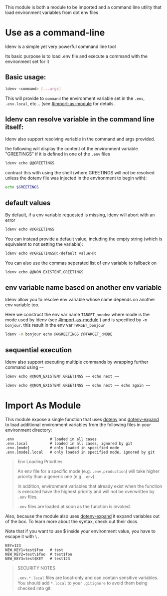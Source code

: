 This module is both a module to be imported and a command line utility that load environment variables from dot env files

# Use as a command-line

ldenv is a simple yet very powerful command line tool

Its basic purpose is to load .env file and execute a command with the environment set for it

## Basic usage:

```bash
ldenv <command> [...args]
```

This will provide to `command` the environment variable set in the `.env`, `.env.local`, etc... (see [#import-as-module](#import-as-module) for details.

## ldenv can resolve variable in the command line itself:

ldenv also support resolving variable in the command and args provided.

the following will display the content of the environment variable "GREETINGS" if it is defined in one of the `.env` files

```bash
ldenv echo @@GREETINGS
```

contract this with using the shell (where GREETINGS will not be resolved unless the dotenv file was injected in the environment to begin with):

```bash
echo $GREETINGS
```

## default values

By default, if a env variable requested is missing, ldenv will abort with an error

```bash
ldenv echo @@GREETINGS
```

You can instead provide a default value, including the empty string (which is equivalent to not setting the variable):

```bash
ldenv echo @@GREETINGS@:<default value>@:
```

You can also use the commas seperated list of env variable to fallback on

```bash
ldenv echo @@NON_EXISTENT,GREETINGS
```

## env variable name based on another env variable

ldenv allow you to resolve env variable whose name depends on another env variable too.

Here we construct the env var name `TARGET_<mode>` where mode is the mode used by ldenv (see [#import-as-module](#import-as-module) ) and is specified by `-m bonjour`. this result in the env var `TARGET_bonjour`

```bash
ldenv -m bonjour echo @@GREETINGS @@TARGET_:MODE
```

## sequential execution

ldenv also support executing multiple commands by wrapping further command using `~~`

```bash
ldenv echo @@NON_EXISTENT,GREETINGS ~~ echo next ~~
```

```bash
ldenv echo @@NON_EXISTENT,GREETINGS ~~ echo next ~~ echo again ~~
```

# Import As Module

This module expose a single function that uses [dotenv](https://github.com/motdotla/dotenv) and [dotenv-expand](https://github.com/motdotla/dotenv-expand) to load additional environment variables from the following files in your environment directory:

```
.env                # loaded in all cases
.env.local          # loaded in all cases, ignored by git
.env.[mode]         # only loaded in specified mode
.env.[mode].local   # only loaded in specified mode, ignored by git
```

> Env Loading Priorities
>
> An env file for a specific mode (e.g. `.env.production`) will take higher priority than a generic one (e.g. `.env`).
>
> In addition, environment variables that already exist when the function is executed have the highest priority and will not be overwritten by `.env` files.
>
> `.env` files are loaded at soon as the function is invoked.

Also, because the module also uses [dotenv-expand](https://github.com/motdotla/dotenv-expand) it expand variables out of the box. To learn more about the syntax, check out their docs.

Note that if you want to use $ inside your environment value, you have to escape it with `\.`

```
KEY=123
NEW_KEY1=test$foo   # test
NEW_KEY2=test\$foo  # test$foo
NEW_KEY3=test$KEY   # test123
```

> SECURITY NOTES
>
> `.env.*.local` files are local-only and can contain sensitive variables. You should add `*.local` to your `.gitignore` to avoid them being checked into git.

